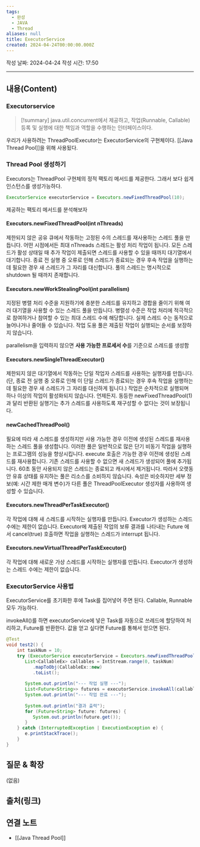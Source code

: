 ```yaml
---
tags:
  - 완성
  - JAVA
  - Thread
aliases: null
title: ExecutorService
created: 2024-04-24T00:00:00.000Z
---
```

작성 날짜: 2024-04-24
작성 시간: 17:50


----
## 내용(Content)

### Executorservice

>[!summary]
>java.util.concurrent에서 제공하고, 작업(Runnable, Callable) 등록 및 실행에 대한 책임과 역할을 수행하는 인터페이스이다.

우리가 사용하려는 ThreadPoolExecutor는 ExecutorService의 구현체이다. [[Java Thread Pool]]을 위해 사용됬다.

### Thread Pool 생성하기

Executors는 ThreadPool 구현체의 정적 팩토리 메서드를 제공한다. 그래서 보다 쉽게 인스턴스를 생성가능하다.

```java
ExecutorService executorService = Executors.newFixedThreadPool(10);
```

제공하는 팩토리 메서드를 분석해보자


#### Executors.newFixedThreadPool(int nThreads)

제한되지 않은 공유 큐에서 작동하는 고정된 수의 스레드를 재사용하는 스레드 풀을 만듭니다. 어떤 시점에서든 최대 nThreads 스레드는 활성 처리 작업이 됩니다. 모든 스레드가 활성 상태일 때 추가 작업이 제출되면 스레드를 사용할 수 있을 때까지 대기열에서 대기합니다. 종료 전 실행 중 오류로 인해 스레드가 종료되는 경우 후속 작업을 실행하는 데 필요한 경우 새 스레드가 그 자리를 대신합니다. 풀의 스레드는 명시적으로 shutdown 될 때까지 존재합니다.

#### Executors.newWorkStealingPool(int parallelism)

지정된 병렬 처리 수준을 지원하기에 충분한 스레드를 유지하고 경합을 줄이기 위해 여러 대기열을 사용할 수 있는 스레드 풀을 만듭니다. 병렬성 수준은 작업 처리에 적극적으로 참여하거나 참여할 수 있는 최대 스레드 수에 해당합니다. 실제 스레드 수는 동적으로 늘어나거나 줄어들 수 있습니다. 작업 도용 풀은 제출된 작업이 실행되는 순서를 보장하지 않습니다.

parallelism을 입력하지 않으면 **사용 가능한 프로세서 수**를 기준으로 스레드를 생성함

#### Executors.newSingleThreadExecutor()

제한되지 않은 대기열에서 작동하는 단일 작업자 스레드를 사용하는 실행자를 만듭니다. (단, 종료 전 실행 중 오류로 인해 이 단일 스레드가 종료되는 경우 후속 작업을 실행하는 데 필요한 경우 새 스레드가 그 자리를 대신하게 됩니다.) 작업은 순차적으로 실행되며 하나 이상의 작업이 활성화되지 않습니다. 언제든지. 동등한 newFixedThreadPool(1) 과 달리 반환된 실행기는 추가 스레드를 사용하도록 재구성할 수 없다는 것이 보장됩니다.

#### newCachedThreadPool()

필요에 따라 새 스레드를 생성하지만 사용 가능한 경우 이전에 생성된 스레드를 재사용하는 스레드 풀을 생성합니다. 이러한 풀은 일반적으로 많은 단기 비동기 작업을 실행하는 프로그램의 성능을 향상시킵니다. execute 호출은 가능한 경우 이전에 생성된 스레드를 재사용합니다. 기존 스레드를 사용할 수 없으면 새 스레드가 생성되어 풀에 추가됩니다. 60초 동안 사용되지 않은 스레드는 종료되고 캐시에서 제거됩니다. 따라서 오랫동안 유휴 상태를 유지하는 풀은 리소스를 소비하지 않습니다. 속성은 비슷하지만 세부 정보(예: 시간 제한 매개 변수)가 다른 풀은 ThreadPoolExecutor 생성자를 사용하여 생성할 수 있습니다.

#### Executors.newThreadPerTaskExecutor()

각 작업에 대해 새 스레드를 시작하는 실행자를 만듭니다. Executor가 생성하는 스레드 수에는 제한이 없습니다.
Executor에 제출된 작업의 보류 결과를 나타내는 Future 에서 cancel(true) 호출하면 작업을 실행하는 스레드가 interrupt 됩니다.

#### Executors.newVirtualThreadPerTaskExecutor()

각 작업에 대해 새로운 가상 스레드를 시작하는 실행자를 만듭니다. Executor가 생성하는 스레드 수에는 제한이 없습니다.

### ExecutorService 사용법

ExecutorService를 초기화한 후에 Task를 집어넣어 주면 된다. Callable, Runnable 모두 가능하다. 

invokeAll()를 하면 executorService에 넣은 Task를 자동으로 쓰레드에 할당하여 처리하고, Future를 반환한다. 값을 얻고 싶다면 Future를 통해서 얻으면 된다.

```java
@Test  
void test2() {  
    int taskNum = 10;  
    try (ExecutorService executorService = Executors.newFixedThreadPool(10)) {  
       List<CallableEx> callables = IntStream.range(0, taskNum)  
          .mapToObj(CallableEx::new)  
          .toList();  
  
       System.out.println("--- 작업 실행 ---");  
       List<Future<String>> futures = executorService.invokeAll(callables);  
       System.out.println("--- 작업 완료 ---");  
  
       System.out.println("결과 출력");  
       for (Future<String> future: futures) {  
          System.out.println(future.get());  
       }  
    } catch (InterruptedException | ExecutionException e) {  
       e.printStackTrace();  
    }  
}
```


## 질문 & 확장

(없음)

## 출처(링크)


## 연결 노트

- [[Java Thread Pool]]


